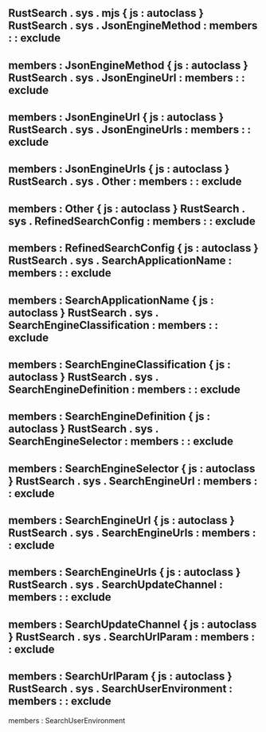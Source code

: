 #
RustSearch
.
sys
.
mjs
{
js
:
autoclass
}
RustSearch
.
sys
.
JsonEngineMethod
:
members
:
:
exclude
-
members
:
JsonEngineMethod
{
js
:
autoclass
}
RustSearch
.
sys
.
JsonEngineUrl
:
members
:
:
exclude
-
members
:
JsonEngineUrl
{
js
:
autoclass
}
RustSearch
.
sys
.
JsonEngineUrls
:
members
:
:
exclude
-
members
:
JsonEngineUrls
{
js
:
autoclass
}
RustSearch
.
sys
.
Other
:
members
:
:
exclude
-
members
:
Other
{
js
:
autoclass
}
RustSearch
.
sys
.
RefinedSearchConfig
:
members
:
:
exclude
-
members
:
RefinedSearchConfig
{
js
:
autoclass
}
RustSearch
.
sys
.
SearchApplicationName
:
members
:
:
exclude
-
members
:
SearchApplicationName
{
js
:
autoclass
}
RustSearch
.
sys
.
SearchEngineClassification
:
members
:
:
exclude
-
members
:
SearchEngineClassification
{
js
:
autoclass
}
RustSearch
.
sys
.
SearchEngineDefinition
:
members
:
:
exclude
-
members
:
SearchEngineDefinition
{
js
:
autoclass
}
RustSearch
.
sys
.
SearchEngineSelector
:
members
:
:
exclude
-
members
:
SearchEngineSelector
{
js
:
autoclass
}
RustSearch
.
sys
.
SearchEngineUrl
:
members
:
:
exclude
-
members
:
SearchEngineUrl
{
js
:
autoclass
}
RustSearch
.
sys
.
SearchEngineUrls
:
members
:
:
exclude
-
members
:
SearchEngineUrls
{
js
:
autoclass
}
RustSearch
.
sys
.
SearchUpdateChannel
:
members
:
:
exclude
-
members
:
SearchUpdateChannel
{
js
:
autoclass
}
RustSearch
.
sys
.
SearchUrlParam
:
members
:
:
exclude
-
members
:
SearchUrlParam
{
js
:
autoclass
}
RustSearch
.
sys
.
SearchUserEnvironment
:
members
:
:
exclude
-
members
:
SearchUserEnvironment
